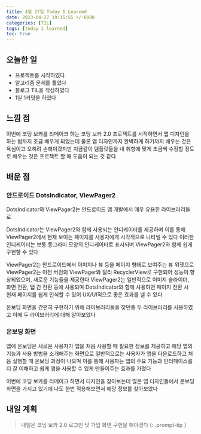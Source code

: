 ```yaml
---
title: 4월 27일 Today I Learned
date: 2023-04-27 19:15:55 +/-0000
categories: [TIL]
tags: [today i learned]
toc: true
---
```


## 오늘한 일

* 프로젝트를 시작하였다
* 알고리즘 문제를 풀었다
* 블로그 TIL을 작성하였다
* 1일 1커밋을 하였다

## 느낌 점

이번에 코딩 보카를 리메이크 하는 코딩 보카 2.0 프로젝트를 시작하면서 앱 디자인을 하는 법까지 조금 배우게 되었는데 물론 앱 디자인까지 완벽하게 하기까지 배우는 것은 욕심이고 오히려 손해이겠지만 지금같이 템플릿들을 내 취향에 맞게 조금씩 수정할 정도로 배우는 것은 프로젝트 할 때 도움이 되는 것 같다

## 배운 점

### 안드로이드 DotsIndicator, ViewPager2

DotsIndicator와 ViewPager2는 안드로이드 앱 개발에서 매우 유용한 라이브러리들로

DotsIndicator는 ViewPager2와 함께 사용되는 인디케이터를 제공하며 이를 통해 ViewPager2에서 현재 보이는 페이지를 사용자에게 시각적으로 나타낼 수 있다 이러한 인디케이터는 보통 동그라미 모양의 인디케이터로 표시되며 ViewPager2와 함께 쉽게 구현할 수 있다

ViewPager2는 안드로이드에서 이미지나 뷰 등을 페이지 형태로 보여주는 뷰 위젯으로 ViewPager2는 이전 버전의 ViewPager와 달리 RecyclerView로 구현되어 성능이 향상되었으며, 새로운 기능들을 제공한다 ViewPager2는 일반적으로 이미지 슬라이더, 화면 전환, 탭 간 전환 등에 사용되며 DotsIndicator와 함께 사용하면 페이지 전환 시 현재 페이지를 쉽게 인식할 수 있어 UX/UI적으로 좋은 효과를 낼 수 있다

온보딩 화면을 간편히 구현하기 위해 라이브러리들을 찾던중 두 라이브러리를 사용하였고 이에 두 라이브러리에 대해 알아보았다

### 온보딩 화면

앱에 온보딩은 새로운 사용자가 앱을 처음 사용할 때 필요한 정보를 제공하고 해당 앱의 기능과 사용 방법을 소개해주는 화면으로 일반적으로는 사용자가 앱을 다운로드하고 처음 실행할 때 온보딩 과정이 나오며 이를 통해 사용자는 앱의 주요 기능과 인터페이스를 더 잘 이해하고 쉽게 앱을 사용할 수 있게 만들어주는 효과를 가졌다

이번에 코딩 보카를 리메이크 하면서 디자인을 찾아보는데 많은 앱 디자인들에서 온보딩 화면을 가지고 있기에 나도 한번 적용해보면서 해당 정보를 찾아보았다

## 내일 계획

> 내일은 코딩 보카 2.0 로그인 및 가입 화면 구현을 해야겠다
{: .prompt-tip }